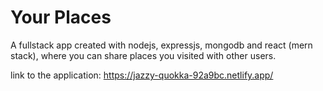 # Your Places
A fullstack app created with nodejs, expressjs, mongodb and react (mern stack), where you can share places you visited with other users.

link to the application: https://jazzy-quokka-92a9bc.netlify.app/

